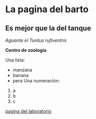 # La pagina del barto
## Es mejor que la del tanque 

*Aguante el Turdus rufiventris* 

**Centro de zoologia**

Una lista:
- manzana
- banana
- pera
Una numeración:
1. a
2. b
3. c

[pagina del laboratorio](peluclab.github.io)

